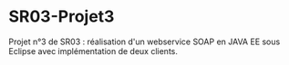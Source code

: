 # SR03-Projet3

Projet n°3 de SR03 : réalisation d'un webservice SOAP en JAVA EE sous Eclipse avec implémentation de deux clients.
